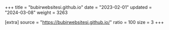 +++
title = "bubirwebsitesi.github.io"
date = "2023-02-01"
updated = "2024-03-08"
weight = 3263

[extra]
source = "https://bubirwebsitesi.github.io/"
ratio = 100
size = 3
+++

